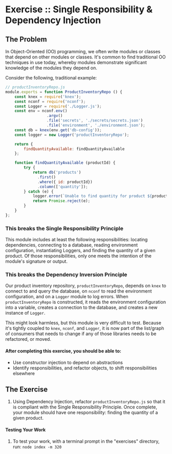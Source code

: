 Exercise :: Single Responsibility & Dependency Injection
========================================================

## The Problem

In Object-Oriented (OO) programming, we often write modules or classes that depend on other modules or classes. It's common to find traditional OO techniques in use today, whereby modules demonstrate significant knowledge of the modules they depend on.

Consider the following, traditional example:

```JavaScript
// productInventoryRepo.js
module.exports = function ProductInventoryRepo () {
    const knex = require('knex');
    const nconf = require('nconf');
    const Logger = require('./Logger.js');
    const env = nconf.env()
                  .argv()
                  .file('secrets', './secrets/secrets.json')
                  .file('environment', './environment.json');
    const db = knex(env.get('db-config'));
    const logger = new Logger('productInventoryRepo');

    return {
        findQuantityAvailable: findQuantityAvailable
    };

    function findQuantityAvailable (productId) {
        try {
            return db('products')
              .first()
              .where({ id: productId})
              .column(['quantity']);
        } catch (e) {
            logger.error(`Unable to find quantity for product ${productId}`, e);
            return Promise.reject(e);
        }
    }
};
```

### This breaks the Single Responsibility Principle
This module includes at least the following responsibilities: locating dependencies, connecting to a database, reading environment configuration, instantiating Loggers, and finding the quantity of a given product. Of those responsibilities, only one meets the intention of the module's signature or output.

### This breaks the Dependency Inversion Principle
Our product inventory repository, `productInventoryRepo`, depends on `knex` to connect to and query the database, on `nconf` to read the environment configuration, and on a `Logger` module to log errors. When `productInventoryRepo` is constructed, it reads the environment configuration into a variable, creates a connection to the database, and creates a new instance of `Logger`.

This might look harmless, but this module is very difficult to test. Because it's tightly coupled to `knex`, `nconf`, and `Logger`, it is now part of the list/graph of consumers that needs to change if any of those libraries needs to be refactored, or moved.

#### After completing this exercise, you should be able to:

* Use constructor injection to depend on abstractions
* Identify responsibilities, and refactor objects, to shift responsibilities elsewhere

## The Exercise

1. Using Dependency Injection, refactor `productInventoryRepo.js` so that it is compliant with the Single Responsibility Principle. Once complete, your module should have one responsibility: finding the quantity of a given product.

#### Testing Your Work

1. To test your work, with a terminal prompt in the "exercises" directory, run: `node index -m 320`
